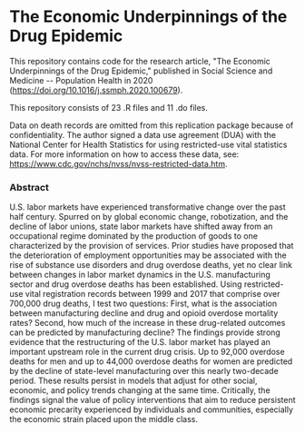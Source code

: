 # The Economic Underpinnings of the Drug Epidemic

This repository contains code for the research article, "The Economic Underpinnings of the Drug Epidemic," published in Social Science and Medicine -- Population Health in 2020 (https://doi.org/10.1016/j.ssmph.2020.100679).

This repository consists of 23 .R files and 11 .do files.

Data on death records are omitted from this replication package because of confidentiality. The author signed a data use agreement (DUA) with the National Center for Health Statistics for using restricted-use vital statistics data. For more information on how to access these data, see: https://www.cdc.gov/nchs/nvss/nvss-restricted-data.htm.

### Abstract 
U.S. labor markets have experienced transformative change over the past half century. Spurred on by global economic change, robotization, and the decline of labor unions, state labor markets have shifted away from an occupational regime dominated by the production of goods to one characterized by the provision of services. Prior studies have proposed that the deterioration of employment opportunities may be associated with the rise of substance use disorders and drug overdose deaths, yet no clear link between changes in labor market dynamics in the U.S. manufacturing sector and drug overdose deaths has been established. Using restricted-use vital registration records between 1999 and 2017 that comprise over 700,000 drug deaths, I test two questions: First, what is the association between manufacturing decline and drug and opioid overdose mortality rates? Second, how much of the increase in these drug-related outcomes can be predicted by manufacturing decline? The findings provide strong evidence that the restructuring of the U.S. labor market has played an important upstream role in the current drug crisis. Up to 92,000 overdose deaths for men and up to 44,000 overdose deaths for women are predicted by the decline of state-level manufacturing over this nearly two-decade period. These results persist in models that adjust for other social, economic, and policy trends changing at the same time. Critically, the findings signal the value of policy interventions that aim to reduce persistent economic precarity experienced by individuals and communities, especially the economic strain placed upon the middle class.
